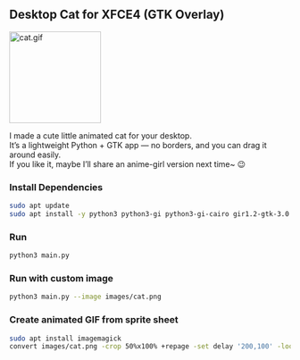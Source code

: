 ## Desktop Cat for XFCE4 (GTK Overlay)

<img src="images/cat.gif" width="164"  alt="cat.gif"/>

I made a cute little animated cat for your desktop.<br>
It’s a lightweight Python + GTK app — no borders, and you can drag it around easily.<br>
If you like it, maybe I’ll share an anime-girl version next time~ 😉<br>

### Install Dependencies

```bash
sudo apt update
sudo apt install -y python3 python3-gi python3-gi-cairo gir1.2-gtk-3.0 gir1.2-gdkpixbuf-2.0
```

### Run

```bash
python3 main.py
```
### Run with custom image

```bash
python3 main.py --image images/cat.png
```

### Create animated GIF from sprite sheet

```bash
sudo apt install imagemagick
convert images/cat.png -crop 50%x100% +repage -set delay '200,100' -loop 0 images/cat.gif
```

